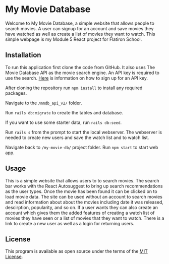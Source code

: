 # My Movie Database

Welcome to My Movie Database, a simple website that allows people to search movies.  A user can signup for an account and save movies they have watched as well as create a list of movies they want to watch.  This simple webpage is my Module 5 React project for Flatiron School.  

## Installation

To run this application first clone the code from GitHub.  It also uses The Movie Database API as the movie search engine.  An API key is required to use the search.  [Here](https://developers.themoviedb.org/3/getting-started/introduction) is information on how to sign up for an API key.

After cloning the repository run `npm install` to install any required packages.

Navigate to the `/mmdb_api_v2/` folder.

Run `rails db:migrate` to create the tables and database.

If you want to use some starter data, run `rails db:seed`.

Run `rails s` from the prompt to start the local webserver.  The webserver is needed to create new users and save the watch list and to watch list.

Navigate back to `/my-movie-db/` project folder.  Run `npm start` to start web app.

## Usage

This is a simple website that allows users to to search movies.  The search bar works with the React Autosuggest to bring up search recommendations as the user types.  Once the movie has been found it can be clicked on to load movie data.  The site can be used without an account to search movies and read information about about the movies including date it was released, descirption, popularity, and so on.  If a user wants they can also create an account which gives them the added features of creating a watch list of movies they have seen or a list of movies that they want to watch.  There is a link to create a new user as well as a login for returning users.

## License

This program is available as open source under the terms of the [MIT License](https://opensource.org/licenses/MIT).